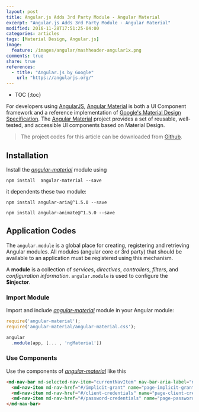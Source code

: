 ```yaml
---
layout: post
title: Angular.js Adds 3rd Party Module - Angular Material
excerpt: "Angular.js Adds 3rd Party Module - Angular Material"
modified: 2016-11-28T17:51:25-04:00
categories: articles
tags: [Material Design, Angular.js]
image:
  feature: /images/angular/mashheader-angular1x.png
comments: true
share: true
references:
  - title: "Angular.js by Google"
    url: "https://angularjs.org/"
---
```


* TOC
{:toc}

For developers using [AngularJS][angular1], [Angular Material][angular-material] is both a UI Component framework and a reference implementation of [Google's Material Design Specification][google-material]. The [Angular Material][angular-material] project provides a set of reusable, well-tested, and accessible UI components based on Material Design.

> The project codes for this article can be downloaded from [Github][github-project].

## Installation

Install the [*angular-material*][angular-material] module using

`npm install  angular-material --save`

it dependents these two module:

`npm install angular-aria@^1.5.0 --save`

`npm install angular-animate@^1.5.0 --save`

## Application Codes

The `angular.module` is a global place for creating, registering and retrieving Angular modules. All modules (angular core or 3rd party) that should be available to an application must be registered using this mechanism.

A **module** is a collection of *services*, *directives*, *controllers*, *filters*, and *configuration information*. `angular.module` is used to configure the **$injector**.

### Import Module

Import and include [*angular-material*][angular-material] module in your Angular module:

```javascript
require('angular-material');
require('angular-material/angular-material.css');

angular
  .module(app, [... , 'ngMaterial'])
```

### Use Components

Use the components of [*angular-material*][angular-material] like this

```html
<md-nav-bar md-selected-nav-item="currentNavItem" nav-bar-aria-label="navigation links">
  <md-nav-item md-nav-href="#/implicit-grant" name="page-implicit-grant">Implicit Grant</md-nav-item>
  <md-nav-item md-nav-href="#/client-credentials" name="page-client-credentials">Client Credentials</md-nav-item>
  <md-nav-item md-nav-href="#/password-credentials" name="page-password-credentials">Password Credentials</md-nav-item>
</md-nav-bar>
```


[angular1]:https://angularjs.org/
[angular-material]:https://material.angularjs.org/latest/
[google-material]:https://material.google.com/

[angular-directive]:https://docs.angularjs.org/guide/directive
[angular-component]:https://docs.angularjs.org/guide/component
[angular-databinding]:https://docs.angularjs.org/guide/databinding
[angular-services]:https://docs.angularjs.org/guide/services
[angular-di]:https://docs.angularjs.org/guide/di

[github-project]:https://github.com/anypossiblew/hcp-cf-digital-account/tree/angular-material/yaas-angular-app
